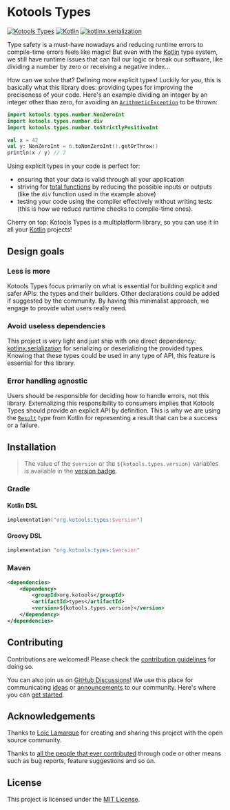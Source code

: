 # Kotools Types

[![Kotools Types][kotools-types-badge]][kotools-types-project]
[![Kotlin][kotlin-badge]][kotlin]
[![kotlinx.serialization][kotlinx.serialization-badge]][kotlinx.serialization]

Type safety is a must-have nowadays and reducing runtime errors to compile-time
errors feels like magic!
But even with the [Kotlin] type system, we still have runtime issues that can
fail our logic or break our software, like dividing a number by zero or
receiving a negative index...

How can we solve that? Defining more explicit types!
Luckily for you, this is basically what this library does: providing types for
improving the preciseness of your code.
Here's an example dividing an integer by an integer other than zero, for
avoiding an [`ArithmeticException`][kotlin.ArithmeticException] to be thrown:

```kotlin
import kotools.types.number.NonZeroInt
import kotools.types.number.div
import kotools.types.number.toStrictlyPositiveInt

val x = 42
val y: NonZeroInt = 6.toNonZeroInt().getOrThrow()
println(x / y) // 7
```

Using explicit types in your code is perfect for:

- ensuring that your data is valid through all your application
- striving for [total functions][total-functions] by reducing the possible
  inputs or outputs (like the `div` function used in the example above)
- testing your code using the compiler effectively without writing tests (this
  is how we reduce runtime checks to compile-time ones).

Cherry on top: Kotools Types is a multiplatform library, so you can use it in
all your [Kotlin] projects!

[kotools-types-badge]: https://img.shields.io/static/v1?label=version&message=4.2.0&color=blue
[kotools-types-project]: https://github.com/kotools/types
[kotlin]: https://kotlinlang.org
[kotlin-badge]: https://img.shields.io/badge/kotlin-1.7.10-blue?logo=kotlin
[kotlin.ArithmeticException]: https://kotlinlang.org/api/latest/jvm/stdlib/kotlin/-arithmetic-exception
[kotlinx.serialization]: https://github.com/Kotlin/kotlinx.serialization
[kotlinx.serialization-badge]: https://img.shields.io/badge/kotlinx.serialization-1.3.3-blue
[total-functions]: https://xlinux.nist.gov/dads/HTML/totalfunc.html

## Design goals

### Less is more

Kotools Types focus primarily on what is essential for building explicit and
safer APIs: the types and their builders.
Other declarations could be added if suggested by the community.
By having this minimalist approach, we engage to provide what users really need.

### Avoid useless dependencies

This project is very light and just ship with one direct dependency:
[kotlinx.serialization] for serializing or deserializing the provided types.
Knowing that these types could be used in any type of API, this feature is
essential for this library.

### Error handling agnostic

Users should be responsible for deciding how to handle errors, not this library.
Externalizing this responsibility to consumers implies that Kotools Types should
provide an explicit API by definition.
This is why we are using the [`Result`][kotlin.Result] type from Kotlin for
representing a result that can be a success or a failure.

[kotlin.Result]: https://kotlinlang.org/api/latest/jvm/stdlib/kotlin/-result

## Installation

> The value of the `$version` or the `${kotools.types.version}` variables is
> available in the [version badge](#kotools-types).

### Gradle

#### Kotlin DSL

```kotlin
implementation("org.kotools:types:$version")
```

#### Groovy DSL

```groovy
implementation "org.kotools:types:$version"
```

### Maven

```xml
<dependencies>
    <dependency>
        <groupId>org.kotools</groupId>
        <artifactId>types</artifactId>
        <version>${kotools.types.version}</version>
    </dependency>
</dependencies>
```

## Contributing

Contributions are welcomed!
Please check the [contribution guidelines] for doing so.

You can also join us on [GitHub Discussions]!
We use this place for communicating [ideas] or [announcements] to our community.
Here's where you can [get started].

[announcements]: https://github.com/kotools/types/discussions/categories/announcements
[contribution guidelines]: https://github.com/kotools/types/blob/main/contributing.md
[get started]: https://github.com/kotools/types/discussions/24
[GitHub Discussions]: https://github.com/kotools/types/discussions
[ideas]: https://github.com/kotools/types/discussions/categories/ideas

## Acknowledgements

Thanks to [Loïc Lamarque] for creating and sharing this project with the open
source community.

Thanks to [all the people that ever contributed] through code or other means such
as bug reports, feature suggestions and so on.

[all the people that ever contributed]: https://github.com/kotools/types/graphs/contributors
[Loïc Lamarque]: https://github.com/LVMVRQUXL

## License

This project is licensed under the [MIT License].

[MIT License]: https://choosealicense.com/licenses/mit
